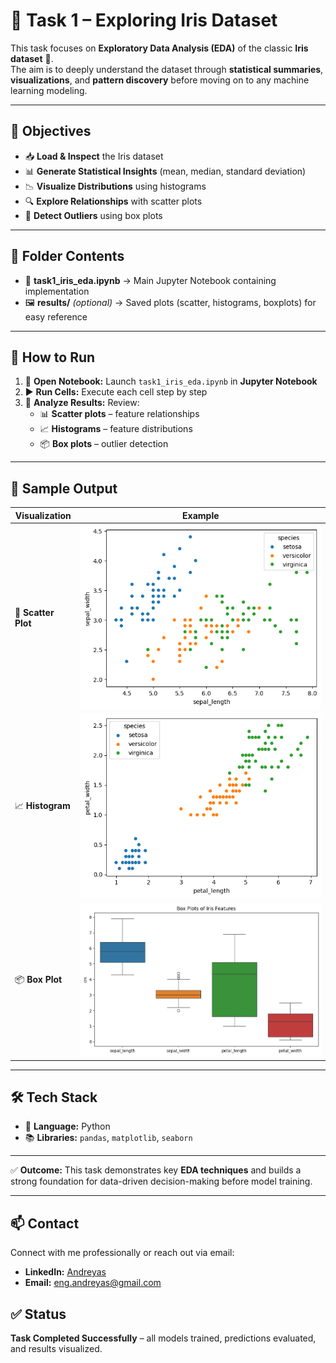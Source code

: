 # 🌸 Task 1 – Exploring Iris Dataset

This task focuses on **Exploratory Data Analysis (EDA)** of the classic **Iris dataset** 🌱.  
The aim is to deeply understand the dataset through **statistical summaries**, **visualizations**, and **pattern discovery** before moving on to any machine learning modeling.

---

## 🎯 Objectives
- 📥 **Load & Inspect** the Iris dataset  
- 📊 **Generate Statistical Insights** (mean, median, standard deviation)  
- 📉 **Visualize Distributions** using histograms  
- 🔍 **Explore Relationships** with scatter plots  
- 🚦 **Detect Outliers** using box plots  

---

## 📂 Folder Contents
- 📒 **task1_iris_eda.ipynb** → Main Jupyter Notebook containing implementation  
- 🖼 **results/** *(optional)* → Saved plots (scatter, histograms, boxplots) for easy reference  

---

## 🚀 How to Run
1. 📂 **Open Notebook:** Launch `task1_iris_eda.ipynb` in **Jupyter Notebook**  
2. ▶️ **Run Cells:** Execute each cell step by step  
3. 👀 **Analyze Results:** Review:
   - 📊 **Scatter plots** – feature relationships  
   - 📈 **Histograms** – feature distributions  
   - 📦 **Box plots** – outlier detection  

---

## 📸 Sample Output

| Visualization | Example |
|--------------|---------|
| 🌱 **Scatter Plot** | ![Sample Scatter](results/scatter_sepal.png) |
| 📈 **Histogram**  | ![Sample Histogram](results/scatter_petal.png) |
| 📦 **Box Plot**   | ![Sample Boxplot](results/boxplot_features.png) |

---

## 🛠 Tech Stack
- 🐍 **Language:** Python  
- 📚 **Libraries:** `pandas`, `matplotlib`, `seaborn`  

---

✅ **Outcome:** This task demonstrates key **EDA techniques** and builds a strong foundation for data-driven decision-making before model training.

---

## 📫 Contact

Connect with me professionally or reach out via email:

- **LinkedIn:** [Andreyas](www.linkedin.com/in/eng-andreyas)  
- **Email:** eng.andreyas@gmail.com

## ✅ Status
**Task Completed Successfully** – all models trained, predictions evaluated, and results visualized.


